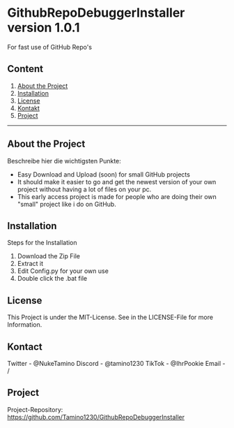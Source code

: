 # GithubRepoDebuggerInstaller version 1.0.1

For fast use of GitHub Repo's

## Content

1. [About the Project](#about-the-project)
2. [Installation](#installation)
6. [License](#license)
7. [Kontakt](#kontakt)
8. [Project](#project)

---

## About the Project

Beschreibe hier die wichtigsten Punkte:
- Easy Download and Upload (soon) for small GitHub projects
- It should make it easier to go and get the newest version of your own project without having a lot of files on your pc.
- This early access project is made for people who are doing their own "small" project like i do on GitHub.

## Installation

Steps for the Installation

1. Download the Zip File
2. Extract it
3. Edit Config.py for your own use
4. Double click the .bat file

## License
This Project is under the MIT-License. See in the LICENSE-File for more Information.

## Kontact
Twitter - @NukeTamino
Discord - @tamino1230
TikTok - @IhrPookie
Email - /

## Project
Project-Repository: https://github.com/Tamino1230/GithubRepoDebuggerInstaller
